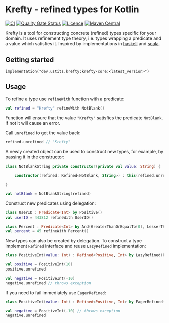 # Krefty - refined types for Kotlin

[![CI](https://github.com/ustits/krefty/actions/workflows/build.yml/badge.svg)](https://github.com/ustits/krefty/actions/workflows/build.yml)
[![Quality Gate Status](https://sonarcloud.io/api/project_badges/measure?project=ustits_krefty&metric=alert_status)](https://sonarcloud.io/dashboard?id=ustits_krefty)
[![Licence](https://img.shields.io/github/license/ustits/krefty)](https://github.com/ustits/krefty/blob/main/LICENSE)
[![Maven Central](https://maven-badges.herokuapp.com/maven-central/dev.ustits.krefty/krefty-core/badge.svg)](https://maven-badges.herokuapp.com/maven-central/dev.ustits.krefty/krefty-core)

Krefty is a tool for constructing concrete (refined) types specific for your domain. It uses refinement type theory,
i.e. types wrapping a predicate and a value which satisfies it. Inspired by implementations
in [haskell](https://github.com/nikita-volkov/refined)
and [scala](https://github.com/fthomas/refined).

## Getting started

```
implementation("dev.ustits.krefty:krefty-core:<latest_version>")
```

## Usage

To refine a type use `refineWith` function with a predicate:

```kotlin
val refined = "Krefty" refineWith NotBlank()
```

Function will ensure that the value `"Krefty"` satisfies the predicate `NotBlank`. If not it will cause an error. 

Call `unrefined` to get the value back:

```kotlin
refined.unrefined // "Krefty"
```

A newly created object can be used to construct new types, for example, 
by passing it in the constructor:

```kotlin
class NotBlankString private constructor(private val value: String) {

    constructor(refined: Refined<NotBlank, String>) : this(refined.unrefined)

}

val notBlank = NotBlankString(refined)
```

Construct new predicates using delegation:

```kotlin
class UserID : Predicate<Int> by Positive()
val userID = 443812 refineWith UserID()

class Percent : Predicate<Int> by And(GreaterThanOrEqualTo(0), LesserThanOrEqualTo(100))
val percent = 45 refineWith Percent()
```

New types can also be created by delegation. To construct a type implement `Refined` interface 
and reuse `LazyRefined` implementation:

```kotlin
class PositiveInt(value: Int) : Refined<Positive, Int> by LazyRefined(Positive(), value)

val positive = PositiveInt(10)
positive.unrefined

val negative = PositiveInt(-10)
negative.unrefined // throws exception
```

If you need to fail immediately use `EagerRefined`:

```kotlin
class PositiveInt(value: Int) : Refined<Positive, Int> by EagerRefined(Positive(), value)

val negative = PositiveInt(-10) // throws exception
negative.unrefined
```
